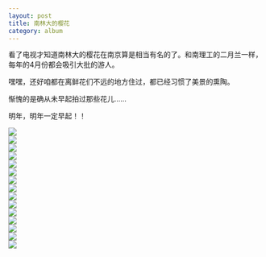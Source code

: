 ```yaml
---
layout: post
title: 南林大的樱花
category: album
---
```


看了电视才知道南林大的樱花在南京算是相当有名的了。和南理工的二月兰一样，每年的4月份都会吸引大批的游人。

嘿嘿，还好咱都在离鲜花们不远的地方住过，都已经习惯了美景的熏陶。

惭愧的是确从未早起拍过那些花儿……

明年，明年一定早起！！

<div class="img_h"><img src="http://i.imgur.com/uTViB.jpg" ></div>

<div class="img_h"><img src="http://i.imgur.com/vFMir.jpg" ></div> 

<div class="img_h"><img src="http://i.imgur.com/3bYYM.jpg" ></div>

<div class="img_h"><img src="http://i.imgur.com/cOOEV.jpg" ></div>

<div class="img_v"><img src="http://i.imgur.com/PNTzq.jpg" ></div>

<div class="img_h"><img src="http://i.imgur.com/mtrDt.jpg" ></div>

<div class="img_h"><img src="http://i.imgur.com/Ulx5B.jpg" ></div>

<div class="img_h"><img src="http://i.imgur.com/PXeOo.jpg" ></div>

<div class="img_h"><img src="http://i.imgur.com/csMpA.jpg" ></div>

<div class="img_v"><img src="http://i.imgur.com/CjECw.jpg" ></div>

<div class="img_h"><img src="http://i.imgur.com/MFYcm.jpg" ></div>

<div class="img_v"><img src="http://i.imgur.com/mfd3d.jpg" ></div>

<div class="img_h"><img src="http://i.imgur.com/QQucl.jpg" ></div>

<div class="img_h"><img src="http://i.imgur.com/JZ412.jpg" ></div>

<div class="img_h"><img src="http://i.imgur.com/74ITR.jpg" ></div>
